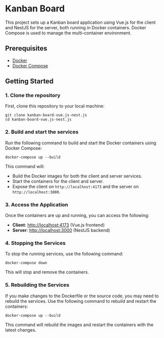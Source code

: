 # Kanban Board

This project sets up a Kanban board application using Vue.js for the client and NestJS for the server, both running in Docker containers. Docker Compose is used to manage the multi-container environment.

## Prerequisites

*   [Docker](https://www.docker.com/get-started)
*   [Docker Compose](https://docs.docker.com/compose/)

## Getting Started

### 1\. Clone the repository

First, clone this repository to your local machine:

```
git clone kanban-board-vue.js-nest.js
cd kanban-board-vue.js-nest.js
```

### 2\. Build and start the services

Run the following command to build and start the Docker containers using Docker Compose:

```
docker-compose up --build
```

This command will:

*   Build the Docker images for both the client and server services.
*   Start the containers for the client and server.
*   Expose the client on `http://localhost:4173` and the server on `http://localhost:3000`.

### 3\. Access the Application

Once the containers are up and running, you can access the following:

*   **Client**: [http://localhost:4173](http://localhost:5173) (Vue.js frontend)
*   **Server**: [http://localhost:3000](http://localhost:3000) (NestJS backend)

### 4\. Stopping the Services

To stop the running services, use the following command:

```
docker-compose down
```

This will stop and remove the containers.

### 5\. Rebuilding the Services

If you make changes to the Dockerfile or the source code, you may need to rebuild the services. Use the following command to rebuild and restart the containers:

```
docker-compose up --build
```

This command will rebuild the images and restart the containers with the latest changes.